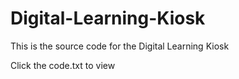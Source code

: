 # Digital-Learning-Kiosk
This is the source code for the Digital Learning Kiosk

Click the code.txt to view
